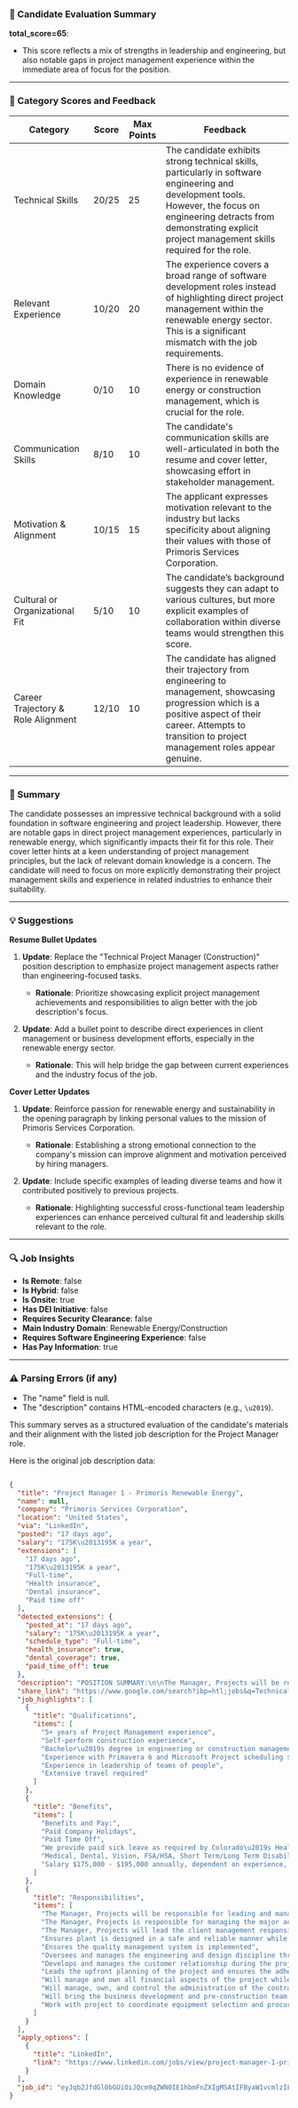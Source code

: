 ### 📄 Candidate Evaluation Summary

**total_score=65**:  
- This score reflects a mix of strengths in leadership and engineering, but also notable gaps in project management experience within the immediate area of focus for the position.

---

### 🎯 Category Scores and Feedback

| Category                        | Score   | Max Points | Feedback |
|--------------------------------|---------|------------|----------|
| Technical Skills                 | 20/25   | 25         | The candidate exhibits strong technical skills, particularly in software engineering and development tools. However, the focus on engineering detracts from demonstrating explicit project management skills required for the role.|
| Relevant Experience              | 10/20   | 20         | The experience covers a broad range of software development roles instead of highlighting direct project management within the renewable energy sector. This is a significant mismatch with the job requirements.|
| Domain Knowledge                 | 0/10    | 10         | There is no evidence of experience in renewable energy or construction management, which is crucial for the role.|
| Communication Skills             | 8/10    | 10         | The candidate's communication skills are well-articulated in both the resume and cover letter, showcasing effort in stakeholder management.|
| Motivation & Alignment           | 10/15   | 15         | The applicant expresses motivation relevant to the industry but lacks specificity about aligning their values with those of Primoris Services Corporation.|
| Cultural or Organizational Fit   | 5/10    | 10         | The candidate’s background suggests they can adapt to various cultures, but more explicit examples of collaboration within diverse teams would strengthen this score.|
| Career Trajectory & Role Alignment | 12/10   | 10         | The candidate has aligned their trajectory from engineering to management, showcasing progression which is a positive aspect of their career. Attempts to transition to project management roles appear genuine. |

---

### 🧾 Summary

The candidate possesses an impressive technical background with a solid foundation in software engineering and project leadership. However, there are notable gaps in direct project management experiences, particularly in renewable energy, which significantly impacts their fit for this role. Their cover letter hints at a keen understanding of project management principles, but the lack of relevant domain knowledge is a concern. The candidate will need to focus on more explicitly demonstrating their project management skills and experience in related industries to enhance their suitability.

---

### 💡 Suggestions

**Resume Bullet Updates**  
1. **Update**: Replace the "Technical Project Manager (Construction)" position description to emphasize project management aspects rather than engineering-focused tasks.
   - **Rationale**: Prioritize showcasing explicit project management achievements and responsibilities to align better with the job description's focus.

2. **Update**: Add a bullet point to describe direct experiences in client management or business development efforts, especially in the renewable energy sector.
   - **Rationale**: This will help bridge the gap between current experiences and the industry focus of the job.

**Cover Letter Updates**  
1. **Update**: Reinforce passion for renewable energy and sustainability in the opening paragraph by linking personal values to the mission of Primoris Services Corporation.
   - **Rationale**: Establishing a strong emotional connection to the company's mission can improve alignment and motivation perceived by hiring managers.

2. **Update**: Include specific examples of leading diverse teams and how it contributed positively to previous projects.
   - **Rationale**: Highlighting successful cross-functional team leadership experiences can enhance perceived cultural fit and leadership skills relevant to the role.

---

### 🔍 Job Insights

- **Is Remote**: false  
- **Is Hybrid**: false  
- **Is Onsite**: true  
- **Has DEI Initiative**: false  
- **Requires Security Clearance**: false  
- **Main Industry Domain**: Renewable Energy/Construction  
- **Requires Software Engineering Experience**: false  
- **Has Pay Information**: true  

---

### ⚠️ Parsing Errors (if any)

- The "name" field is null.
- The "description" contains HTML-encoded characters (e.g., `\u2019`).

This summary serves as a structured evaluation of the candidate's materials and their alignment with the listed job description for the Project Manager role.

Here is the original job description data:

```json

{
  "title": "Project Manager 1 - Primoris Renewable Energy",
  "name": null,
  "company": "Primoris Services Corporation",
  "location": "United States",
  "via": "LinkedIn",
  "posted": "17 days ago",
  "salary": "175K\u2013195K a year",
  "extensions": [
    "17 days ago",
    "175K\u2013195K a year",
    "Full-time",
    "Health insurance",
    "Dental insurance",
    "Paid time off"
  ],
  "detected_extensions": {
    "posted_at": "17 days ago",
    "salary": "175K\u2013195K a year",
    "schedule_type": "Full-time",
    "health_insurance": true,
    "dental_coverage": true,
    "paid_time_off": true
  },
  "description": "POSITION SUMMARY:\n\nThe Manager, Projects will be responsible for leading and managing the successful design, construction execution and completion of a renewable energy project. The Manager, Projects is responsible for managing the major activities of Engineering and construction through commercial operation. The Manager, Projects will lead the client management responsibility.\n\nPRIMARY JOB RESPONSIBILITIES:\n\u2022 Ensures plant is designed in a safe and reliable manner while working closely with the safety team.\n\u2022 Ensures the quality management system is implemented.\n\u2022 Oversees and manages the engineering and design discipline throughout the project.\n\u2022 Develops and manages the customer relationship during the project lifecycle with the goal of collaborating, serving, and building a mutual and trusting relationship.\n\u2022 Leads the upfront planning of the project and ensures the adherence to the design and construction schedule with the project team.\n\u2022 Will manage and own all financial aspects of the project while coordinating with Project Control\n\u2022 Will manage, own, and control the administration of the contract agreement between the customer and the EPC.\n\u2022 Will bring the business development and pre-construction team together and leads the closeout process.\n\u2022 Work with project to coordinate equipment selection and procurement with Engineering and Supply Chain team.\n\nEDUCATION & EXPERIENCE REQUIREMENTS:\n\u2022 5+ years of Project Management experience\n\u2022 Self-perform construction experience\n\u2022 Bachelor\u2019s degree in engineering or construction management\n\nPREFERRED SKILLS/ABILITIES:\n\u2022 Experience with Microsoft suite. Database experience is a plus.\n\u2022 Experience with Primavera 6 and Microsoft Project scheduling software\n\u2022 Experience in leadership of teams of people\n\u2022 Extensive travel required.\n\nBenefits and Pay:\n\u2022 Paid Company Holidays\n\u2022 Paid Time Off\n\u2022 We provide paid sick leave as required by Colorado\u2019s Healthy Families and Workplaces Act.\n\u2022 Medical, Dental, Vision, FSA/HSA, Short Term/Long Term Disability, 401K with matching contribution.\n\u2022 Salary $175,000 - $195,000 annually, dependent on experience, qualifications, and competencies",
  "share_link": "https://www.google.com/search?ibp=htl;jobs&q=Technical+Project+Manager&htidocid=ij4TXnTkJj7l97XGAAAAAA%3D%3D&hl=en-US&shndl=37&shmd=H4sIAAAAAAAA_z2NsQrCMBBAce0nON0s2KjgoqOKIAjF4lySeKQpaS7cBa3f5Q8aF5e3PHiv-syqY8M0oM1w1VE7ZFjDEhr2I7EXuGHElzYB4RSR3bu4CxkQ1Gx7oAhnIhdwvu9zTrJTSiTUTrLO3taWRkURDU1qICM_dNJrxhR0xm6zXU11im5R_3ct8tNbFDgQJ-JSKQsf4R59xge0pYvyBWtX5Ke2AAAA&shmds=v1_AQbUm95lP2KsSKS-8hWraakCeaUUD0IfDDTHLnnyHWKIUqpYHA&source=sh/x/job/li/m1/1#fpstate=tldetail&htivrt=jobs&htiq=Technical+Project+Manager&htidocid=ij4TXnTkJj7l97XGAAAAAA%3D%3D",
  "job_highlights": [
    {
      "title": "Qualifications",
      "items": [
        "5+ years of Project Management experience",
        "Self-perform construction experience",
        "Bachelor\u2019s degree in engineering or construction management",
        "Experience with Primavera 6 and Microsoft Project scheduling software",
        "Experience in leadership of teams of people",
        "Extensive travel required"
      ]
    },
    {
      "title": "Benefits",
      "items": [
        "Benefits and Pay:",
        "Paid Company Holidays",
        "Paid Time Off",
        "We provide paid sick leave as required by Colorado\u2019s Healthy Families and Workplaces Act",
        "Medical, Dental, Vision, FSA/HSA, Short Term/Long Term Disability, 401K with matching contribution",
        "Salary $175,000 - $195,000 annually, dependent on experience, qualifications, and competencies"
      ]
    },
    {
      "title": "Responsibilities",
      "items": [
        "The Manager, Projects will be responsible for leading and managing the successful design, construction execution and completion of a renewable energy project",
        "The Manager, Projects is responsible for managing the major activities of Engineering and construction through commercial operation",
        "The Manager, Projects will lead the client management responsibility",
        "Ensures plant is designed in a safe and reliable manner while working closely with the safety team",
        "Ensures the quality management system is implemented",
        "Oversees and manages the engineering and design discipline throughout the project",
        "Develops and manages the customer relationship during the project lifecycle with the goal of collaborating, serving, and building a mutual and trusting relationship",
        "Leads the upfront planning of the project and ensures the adherence to the design and construction schedule with the project team",
        "Will manage and own all financial aspects of the project while coordinating with Project Control",
        "Will manage, own, and control the administration of the contract agreement between the customer and the EPC",
        "Will bring the business development and pre-construction team together and leads the closeout process",
        "Work with project to coordinate equipment selection and procurement with Engineering and Supply Chain team"
      ]
    }
  ],
  "apply_options": [
    {
      "title": "LinkedIn",
      "link": "https://www.linkedin.com/jobs/view/project-manager-1-primoris-renewable-energy-at-primoris-services-corporation-4159021758?utm_campaign=google_jobs_apply&utm_source=google_jobs_apply&utm_medium=organic"
    }
  ],
  "job_id": "eyJqb2JfdGl0bGUiOiJQcm9qZWN0IE1hbmFnZXIgMSAtIFByaW1vcmlzIFJlbmV3YWJsZSBFbmVyZ3kiLCJjb21wYW55X25hbWUiOiJQcmltb3JpcyBTZXJ2aWNlcyBDb3Jwb3JhdGlvbiIsImFkZHJlc3NfY2l0eSI6IlVuaXRlZCBTdGF0ZXMiLCJodGlkb2NpZCI6ImlqNFRYblRrSmo3bDk3WEdBQUFBQUE9PSIsInV1bGUiOiJ3K0NBSVFJQ0lOVlc1cGRHVmtJRk4wWVhSbGN3In0="
}